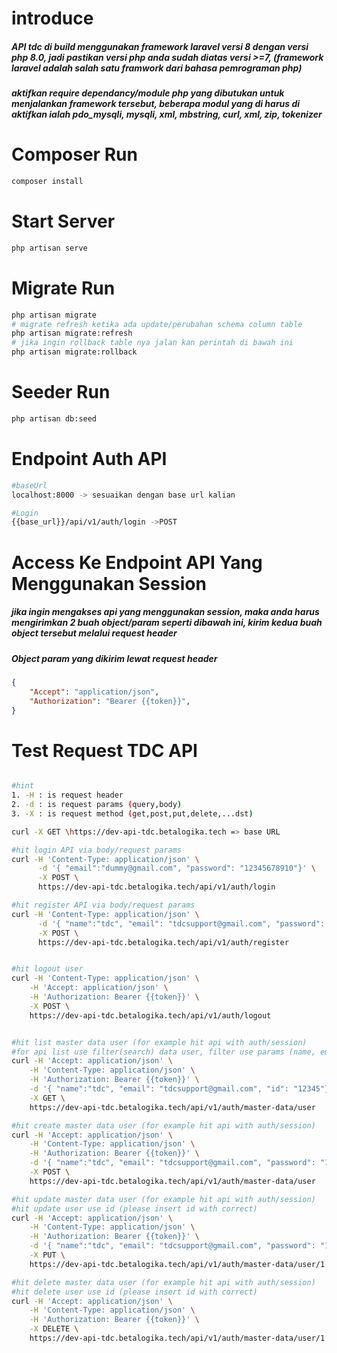 # introduce

<h5>API tdc di build menggunakan framework laravel versi 8 dengan versi php 8.0, jadi pastikan versi php anda sudah diatas versi >=7, (framework laravel adalah salah satu framwork dari bahasa pemrograman php) </h5>

<h5>
aktifkan require dependancy/module php yang dibutukan untuk menjalankan framework tersebut, beberapa modul yang di harus di aktifkan ialah pdo_mysqli, mysqli, xml, mbstring, curl, xml, zip, tokenizer
</h5>

# Composer Run

```Bash
composer install
```

# Start Server

```Bash
php artisan serve
```

# Migrate Run

```Bash
php artisan migrate
# migrate refresh ketika ada update/perubahan schema column table
php artisan migrate:refresh
# jika ingin rollback table nya jalan kan perintah di bawah ini
php artisan migrate:rollback

```

# Seeder Run

```Bash
php artisan db:seed
```

# Endpoint Auth API

```Bash
#baseUrl
localhost:8000 -> sesuaikan dengan base url kalian

#Login
{{base_url}}/api/v1/auth/login ->POST

```

# Access Ke Endpoint API Yang Menggunakan Session

<h5>jika ingin mengakses api yang menggunakan session, maka anda harus mengirimkan 2 buah object/param seperti dibawah ini, kirim kedua buah object tersebut melalui request header</h5>

<h5>Object param yang dikirim lewat request header</h5>

```JSON
{
    "Accept": "application/json",
    "Authorization": "Bearer {{token}}",
}
```

# Test Request TDC API

```Bash

#hint
1. -H : is request header
2. -d : is request params (query,body)
3. -X : is request method (get,post,put,delete,...dst)

curl -X GET \https://dev-api-tdc.betalogika.tech => base URL

#hit login API via body/request params
curl -H 'Content-Type: application/json' \
      -d '{ "email":"dummy@gmail.com", "password": "12345678910"}' \
      -X POST \
      https://dev-api-tdc.betalogika.tech/api/v1/auth/login

#hit register API via body/request params
curl -H 'Content-Type: application/json' \
      -d '{ "name":"tdc", "email": "tdcsupport@gmail.com", "password": "12345", "password_confirmation": "12345"}' \
      -X POST \
      https://dev-api-tdc.betalogika.tech/api/v1/auth/register


#hit logout user
curl -H 'Content-Type: application/json' \
    -H 'Accept: application/json' \
    -H 'Authorization: Bearer {{token}}' \
    -X POST \
    https://dev-api-tdc.betalogika.tech/api/v1/auth/logout


#hit list master data user (for example hit api with auth/session)
#for api list use filter(search) data user, filter use params (name, email, id)
curl -H 'Accept: application/json' \
    -H 'Content-Type: application/json' \
    -H 'Authorization: Bearer {{token}}' \
    -d '{ "name":"tdc", "email": "tdcsupport@gmail.com", "id": "12345"}' \
    -X GET \
    https://dev-api-tdc.betalogika.tech/api/v1/auth/master-data/user

#hit create master data user (for example hit api with auth/session)
curl -H 'Accept: application/json' \
    -H 'Content-Type: application/json' \
    -H 'Authorization: Bearer {{token}}' \
    -d '{ "name":"tdc", "email": "tdcsupport@gmail.com", "password": "12345", "password_confirmation": "12345"}' \
    -X POST \
    https://dev-api-tdc.betalogika.tech/api/v1/auth/master-data/user

#hit update master data user (for example hit api with auth/session)
#hit update user use id (please insert id with correct)
curl -H 'Accept: application/json' \
    -H 'Content-Type: application/json' \
    -H 'Authorization: Bearer {{token}}' \
    -d '{ "name":"tdc", "email": "tdcsupport@gmail.com", "password": "12345", "password_confirmation": "12345"}' \
    -X PUT \
    https://dev-api-tdc.betalogika.tech/api/v1/auth/master-data/user/1

#hit delete master data user (for example hit api with auth/session)
#hit delete user use id (please insert id with correct)
curl -H 'Accept: application/json' \
    -H 'Content-Type: application/json' \
    -H 'Authorization: Bearer {{token}}' \
    -X DELETE \
    https://dev-api-tdc.betalogika.tech/api/v1/auth/master-data/user/1

```
